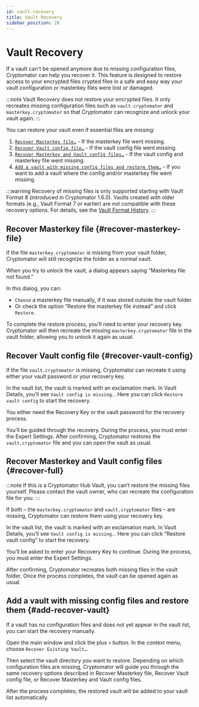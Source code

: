 ```yaml
---
id: vault-recovery
title: Vault Recovery
sidebar_position: 20
---
```


# Vault Recovery

If a vault can't be opened anymore due to missing configuration files, Cryptomator can help you recover it.
This feature is designed to restore access to your encrypted files crypted files in a safe and easy way your vault configuration or masterkey files were lost or damaged.

:::note
Vault Recovery does not restore your encrypted files.
It only recreates missing configuration files such as `vault.cryptomator` and `masterkey.cryptomator` so that Cryptomator can recognize and unlock your vault again.
:::

You can restore your vault even if essential files are missing:

1. [`Recover Masterkey file…`](#recover-masterkey-file) - If the masterkey file went missing.
2. [`Recover Vault config file…`](#recover-vault-config) - If the vault config file went missing.
3. [`Recover Masterkey and Vault config files…`](#recover-full) - If the vault config and masterkey file went missing.
4. [`Add a vault with missing config files and restore them…`](#add-recover-vault) - If you want to add a vault where the config and/or masterkey file went missing.

:::warning
Recovery of missing files is only supported starting with Vault Format 8 (introduced in Cryptomator 1.6.0).
Vaults created with older formats (e.g., Vault Format 7 or earlier) are not compatible with these recovery options.
For details, see the [Vault Format History](/docs/misc/vault-format-history.md).
:::
## Recover Masterkey file {#recover-masterkey-file}

If the file `masterkey.cryptomator` is missing from your vault folder, Cryptomator will still recognize the folder as a normal vault.

When you try to unlock the vault, a dialog appears saying “Masterkey file not found.”

In this dialog, you can:
- `Choose` a masterkey file manually, if it was stored outside the vault folder.
- Or check the option “Restore the masterkey file instead” and click `Restore`.

To complete the restore process, you’ll need to enter your recovery key.
Cryptomator will then recreate the missing `masterkey.cryptomator` file in the vault folder, allowing you to unlock it again as usual.

## Recover Vault config file {#recover-vault-config}

If the file `vault.cryptomator` is missing, Cryptomator can recreate it using either your vault password or your recovery key.

In the vault list, the vault is marked with an exclamation mark.
In Vault Details, you’ll see `Vault config is missing.`.
Here you can click `Restore vault config` to start the recovery.

You either need the Recovery Key or the vault password for the recovery process.

You’ll be guided through the recovery.
During the process, you must enter the Expert Settings.
After confirming, Cryptomator restores the `vault.cryptomator` file and you can open the vault as usual.

## Recover Masterkey and Vault config files {#recover-full}
:::note
If this is a Cryptomator Hub Vault, you can’t restore the missing files yourself.
Please contact the vault owner, who can recreate the configuration file for you.
:::

If both – the `masterkey.cryptomator` and `vault.cryptomator` files – are missing, Cryptomator can restore them using your recovery key.

In the vault list, the vault is marked with an exclamation mark.
In Vault Details, you’ll see `Vault config is missing.`.
Here you can click “Restore vault config” to start the recovery.

You’ll be asked to enter your Recovery Key to continue.
During the process, you must enter the Expert Settings.

After confirming, Cryptomator recreates both missing files in the vault folder.
Once the process completes, the vault can be opened again as usual.

## Add a vault with missing config files and restore them {#add-recover-vault}

If a vault has no configuration files and does not yet appear in the vault list, you can start the recovery manually.

Open the main window and click the plus `+` button.
In the context menu, choose `Recover Existing Vault…`.

Then select the vault directory you want to restore.
Depending on which configuration files are missing, Cryptomator will guide you through the same recovery options described in Recover Masterkey file, Recover Vault config file, or Recover Masterkey and Vault config files.

After the process completes, the restored vault will be added to your vault list automatically.